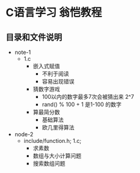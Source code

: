 # C语言学习 翁恺教程
## 目录和文件说明
- note-1
    - 1.c 
      - 嵌入式赋值
        - 不利于阅读
        - 容易出现错误
      - 猜数字游戏
        - 100以内的数字最多7次会被猜出来 2^7
        - rand() % 100 + 1 是1-100 的数字
      - 算最简分数
        - 基础算法
        - 欧几里得算法
- node-2
  - include/function.h; 1.c;
    - 求素数
    - 数组与大小计算问题
    - 搜索数组问题